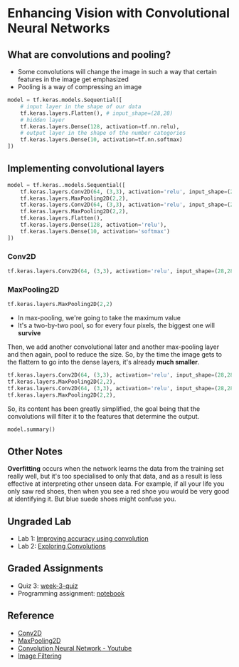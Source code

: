 # Enhancing Vision with Convolutional Neural Networks

## What are convolutions and pooling?
* Some convolutions will change the image in such a way that certain features in the image get emphasized
*  Pooling is a way of compressing an image

```python
model = tf.keras.models.Sequential([
    # input layer in the shape of our data
    tf.keras.layers.Flatten(), # input_shape=(28,28)
    # hidden layer
    tf.keras.layers.Dense(128, activation=tf.nn.relu),
    # output layer in the shape of the number categories
    tf.keras.layers.Dense(10, activation=tf.nn.softmax)
])
```

## Implementing convolutional layers

```python
model = tf.keras..models.Sequential([
    tf.keras.layers.Conv2D(64, (3,3), activation='relu', input_shape=(28,28,1)),
    tf.keras.layers.MaxPooling2D(2,2),
    tf.keras.layers.Conv2D(64, (3,3), activation='relu', input_shape=(28,28,1)),
    tf.keras.layers.MaxPooling2D(2,2),
    tf.keras.layers.Flatten(),
    tf.keras.layers.Dense(128, activation='relu'),
    tf.keras.layers.Dense(10, activation='softmax')
])
```

### Conv2D
```python
tf.keras.layers.Conv2D(64, (3,3), activation='relu', input_shape=(28,28,1))
```

### MaxPooling2D
```python
tf.keras.layers.MaxPooling2D(2,2)
```

* In max-pooling, we're going to take the maximum value
* It's a two-by-two pool, so for every four pixels, the biggest one will **survive** 

Then, we add another convolutional later and another max-pooling layer and then again, pool to reduce the size. So, by the time the image gets to the flattern to go into the dense layers, it's already **much smaller**.

```python
tf.keras.layers.Conv2D(64, (3,3), activation='relu', input_shape=(28,28,1)),
tf.keras.layers.MaxPooling2D(2,2),
tf.keras.layers.Conv2D(64, (3,3), activation='relu', input_shape=(28,28,1)),
tf.keras.layers.MaxPooling2D(2,2),
```

So, its content has been greatly simplified, the goal being that the convolutions will filter it to the features that determine the output.

```python
model.summary()
```

## Other Notes
**Overfitting** occurs when the network learns the data from the training set really well, but it's too specialised to only that data, and as a result is less effective at interpreting other unseen data. For example, if all your life you only saw red shoes, then when you see a red shoe you would be very good at identifying it. But blue suede shoes might confuse you.

## Ungraded Lab
* Lab 1: [Improving accuracy using convolution](https://github.com/https-deeplearning-ai/tensorflow-1-public/blob/main/C1/W3/ungraded_labs/C1_W3_Lab_1_improving_accuracy_using_convolutions.ipynb)
* Lab 2: [Exploring Convolutions](https://github.com/https-deeplearning-ai/tensorflow-1-public/blob/main/C1/W3/ungraded_labs/C1_W3_Lab_2_exploring_convolutions.ipynb)

## Graded Assignments
* Quiz 3: [week-3-quiz](Graded%20Assignment/week3-quiz.md)
* Programming assignment: [notebook](Graded%20Assignment/)

## Reference
* [Conv2D](https://www.tensorflow.org/api_docs/python/tf/keras/layers/Conv2D)
* [MaxPooling2D](https://www.tensorflow.org/api_docs/python/tf/keras/layers/MaxPool2D)
* [Convolution Neural Network - Youtube](https://www.youtube.com/playlist?list=PLkDaE6sCZn6Gl29AoE31iwdVwSG-KnDzF)
* [Image Filtering](https://lodev.org/cgtutor/filtering.html)
